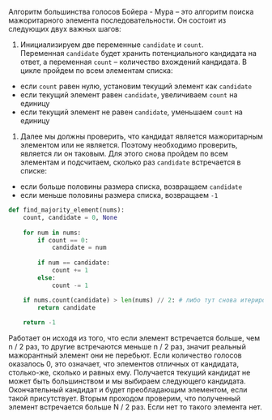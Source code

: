 Алгоритм большинства голосов Бойера - Мура – это алгоритм поиска мажоритарного элемента последовательности. Он состоит из следующих двух важных шагов:

1. Инициализируем две переменные `candidate` и `count`. Переменная `candidate` будет хранить потенциального кандидата на ответ, а переменная `count` – количество вхождений кандидата. В цикле пройдем по всем элементам списка:
- если `count` равен нулю, установим текущий элемент как `candidate`
- если текущий элемент равен `candidate`, увеличиваем `count` на единицу
- если текущий элемент не равен `candidate`, уменьшаем `count` на единицу

1. Далее мы должны проверить, что кандидат является мажоритарным элементом или не является. Поэтому необходимо проверить, является ли он таковым. Для этого снова пройдем по всем элементам и подсчитаем, сколько раз `candidate` встречается в списке:
- если больше половины размера списка, возвращаем `candidate`
- если меньше половины размера списка, возвращаем `-1`

```python
def find_majority_element(nums):
    count, candidate = 0, None
    
    for num in nums:
        if count == 0:
            candidate = num
            
        if num == candidate:
            count += 1
        else:
            count -= 1

    if nums.count(candidate) > len(nums) // 2: # либо тут снова итерироваться
        return candidate
    
    return -1
```

Работает он исходя из того, что если элемент встречается больше, чем n / 2 раз, то другие встречаются меньше n / 2 раз, значит реальный мажорантный элемент они не перебьют. Если количество голосов оказалось 0, это означает, что элементов отличных от кандидата, столько-же, сколько и равных ему. Получается текущий кандидат не может быть большинством и мы выбираем следующего кандидата. Окончательный кандидат и будет преобладающим элементом, если такой присутствует. Вторым проходом проверим, что полученный элемент встречается больше N / 2 раз. Если нет то такого элемента нет.